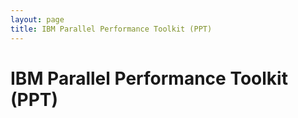```yaml
---
layout: page
title: IBM Parallel Performance Toolkit (PPT)
---
```

# IBM Parallel Performance Toolkit (PPT)
